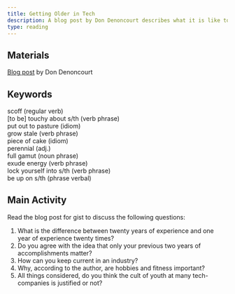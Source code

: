 ```yaml
---
title: Getting Older in Tech
description: A blog post by Don Denoncourt describes what it is like to be older in an industry that is obsessed with youth and openly discriminates against older engineers
type: reading
---
```


## Materials
[Blog post][0] by Don Denoncourt

## Keywords

scoff (regular verb)  
[to be] touchy about s/th (verb phrase)  
put out to pasture (idiom)  
grow stale (verb phrase)  
piece of cake (idiom)  
perennial (adj.)  
full gamut (noun phrase)  
exude energy (verb phrase)    
lock yourself into s/th (verb phrase)  
be up on s/th (phrase verbal)  

## Main Activity

Read the blog post for gist to discuss the following questions:

1. What is the difference between twenty years of experience and one year of experience twenty times?
2. Do you agree with the idea that only your previous two years of accomplishments matter?
3. How can you keep current in an industry?
4. Why, according to the author, are hobbies and fitness important?
5. All things considered, do you think the cult of youth at many tech-companies is justified or not?

[0]: http://corgibytes.com/blog/2016/12/06/getting-old-er-in-tech/
